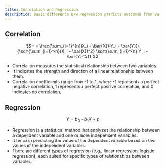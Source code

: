 ```yaml
---
title: Correlation and Regression
description: Basic difference b/w regression predicts outcomes from variables, while correlation gauges linear relationships
---
```



## Correlation


$$
r = \frac{\sum_{i=1}^{n}(X_i - \bar{X})(Y_i - \bar{Y})}{\sqrt{\sum_{i=1}^{n}(X_i - \bar{X})^2} \sqrt{\sum_{i=1}^{n}(Y_i - \bar{Y})^2}}
$$





- Correlation measures the statistical relationship between two variables.
- It indicates the strength and direction of a linear relationship between them.
- Correlation coefficients range from -1 to 1, where -1 represents a perfect negative correlation, 1 represents a perfect positive correlation, and 0 indicates no correlation.


## Regression




$$
Y = b_0 + b_1X + \varepsilon
$$


- Regression is a statistical method that analyzes the relationship between a dependent variable and one or more independent variables.
- It helps in predicting the value of the dependent variable based on the values of the independent variables.
- There are different types of regression (e.g., linear regression, logistic regression), each suited for specific types of relationships between variables.
